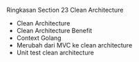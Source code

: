 Ringkasan Section 23 Clean Architecture
- Clean Architecture
- Clean Architecture Benefit
- Context Golang
- Merubah dari MVC ke clean architecture
- Unit test clean architecture
